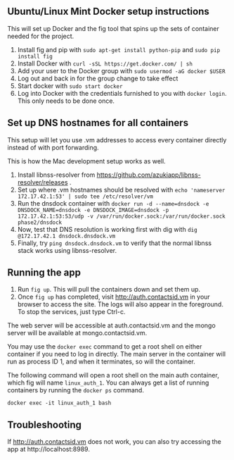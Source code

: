 ## Ubuntu/Linux Mint Docker setup instructions

This will set up Docker and the fig tool that spins up the sets of container needed for the project.

1. Install fig and pip with `sudo apt-get install python-pip` and `sudo pip install fig`
1. Install Docker with `curl -sSL https://get.docker.com/ | sh`
1. Add your user to the Docker group with `sudo usermod -aG docker $USER`
1. Log out and back in for the group change to take effect
1. Start docker with `sudo start docker`
1. Log into Docker with the credentials furnished to you with `docker login`. This only needs to be done once.

## Set up DNS hostnames for all containers

This setup will let you use .vm addresses to access every container directly instead of with port forwarding.

This is how the Mac development setup works as well.

1. Install libnss-resolver from https://github.com/azukiapp/libnss-resolver/releases .
1. Set up where .vm hostnames should be resolved with `echo 'nameserver 172.17.42.1:53' | sudo tee /etc/resolver/vm`
1. Run the dnsdock container with `docker run -d --name=dnsdock -e DNSDOCK_NAME=dnsdock -e DNSDOCK_IMAGE=dnsdock -p 172.17.42.1:53:53/udp -v /var/run/docker.sock:/var/run/docker.sock phase2/dnsdock`
1. Now, test that DNS resolution is working first with dig with `dig @172.17.42.1 dnsdock.dnsdock.vm`
1. Finally, try `ping dnsdock.dnsdock.vm` to verify that the normal libnss stack works using libnss-resolver.

## Running the app

1. Run `fig up`. This will pull the containers down and set them up.
1. Once `fig up` has completed, visit http://auth.contactsid.vm in your browser to access the site. The logs will also appear in the foreground. To stop the services, just type Ctrl-c.

The web server will be accessible at auth.contactsid.vm and the mongo server will be available at mongo.contactsid.vm.

You may use the `docker exec` command to get a root shell on either container if you need to log in directly. The main server in the container will run as process ID 1, and when it terminates, so will the container.

The following command will open a root shell on the main auth container, which fig will name `linux_auth_1`. You can always get a list of running containers by running the `docker ps` command.

```
docker exec -it linux_auth_1 bash
```

## Troubleshooting

If http://auth.contactsid.vm does not work, you can also try accessing the app at http://localhost:8989.


